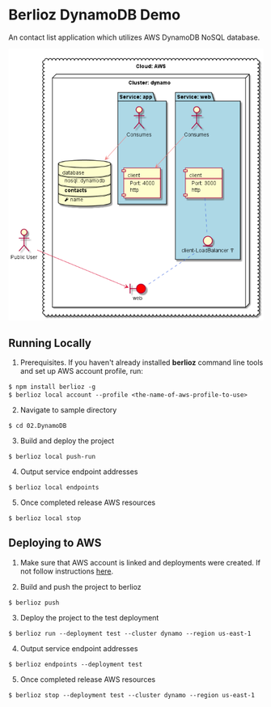 # Berlioz DynamoDB Demo

An contact list application which utilizes AWS DynamoDB NoSQL database.

![DynamoDB Diagram](diagram.png)

## Running Locally

1. Prerequisites. If you haven't already installed **berlioz** command line tools and set up AWS account profile, run:
```
$ npm install berlioz -g
$ berlioz local account --profile <the-name-of-aws-profile-to-use>
```

2. Navigate to sample directory
```
$ cd 02.DynamoDB
```

3. Build and deploy the project
```
$ berlioz local push-run
```

4. Output service endpoint addresses
```
$ berlioz local endpoints
```

5. Once completed release AWS resources
```
$ berlioz local stop
```

## Deploying to AWS

1. Make sure that AWS account is linked and deployments were created. If not follow instructions [here](../README.md).

2. Build and push the project to berlioz
```
$ berlioz push
```

3. Deploy the project to the test deployment
```
$ berlioz run --deployment test --cluster dynamo --region us-east-1
```

4. Output service endpoint addresses
```
$ berlioz endpoints --deployment test
```

5. Once completed release AWS resources
```
$ berlioz stop --deployment test --cluster dynamo --region us-east-1
```
